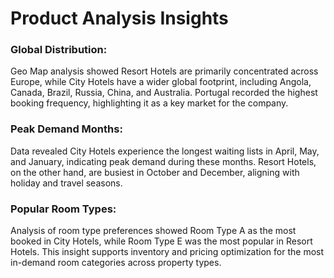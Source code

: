 # Product Analysis Insights

### Global Distribution:
Geo Map analysis showed Resort Hotels are primarily concentrated across Europe, while City Hotels have a wider global footprint, including Angola, Canada, Brazil, Russia, China, and Australia. Portugal recorded the highest booking frequency, highlighting it as a key market for the company.

### Peak Demand Months:
Data revealed City Hotels experience the longest waiting lists in April, May, and January, indicating peak demand during these months. Resort Hotels, on the other hand, are busiest in October and December, aligning with holiday and travel seasons.

### Popular Room Types:
Analysis of room type preferences showed Room Type A as the most booked in City Hotels, while Room Type E was the most popular in Resort Hotels. This insight supports inventory and pricing optimization for the most in-demand room categories across property types.

